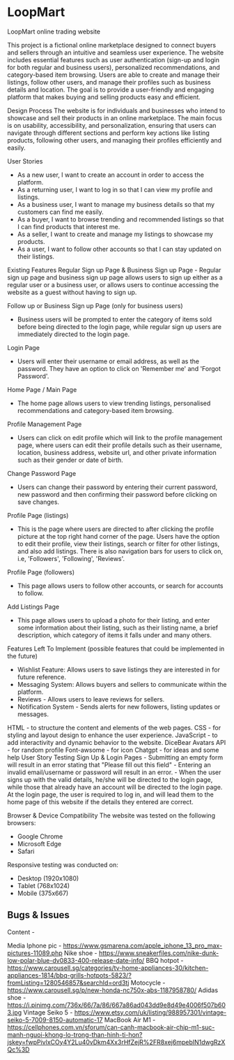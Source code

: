 # LoopMart
LoopMart online trading website

<Overview>
This project is a fictional online marketplace designed to connect buyers and sellers through an intuitive and seamless user experience. The website includes essential features such as user authentication (sign-up and login for both regular and business users), personalized recommendations, and category-based item browsing. Users are able to create and manage their listings, follow other users, and manage their profiles such as business details and location. The goal is to provide a user-friendly and engaging platform that makes buying and selling products easy and efficient.

Design Process
The website is for individuals and businesses who intend to showcase and sell their products in an online marketplace. The main focus is on usability, accessibility, and personalization, ensuring that users can navigate through different sections and perform key actions like listing products, following other users, and managing their profiles efficiently and easily.

User Stories 
- As a new user, I want to create an account in order to access the platform.
- As a returning user, I want to log in so that I can view my profile and listings.
- As a business user, I want to manage my business details so that my customers can find me easily.
- As a buyer, I want to browse trending and recommended listings so that I can find products that interest me.
- As a seller, I want to create and manage my listings to showcase my products.
- As a user, I want to follow other accounts so that I can stay updated on their listings.

<Features>
Existing Features
Regular Sign up Page & Business Sign up Page
- Regular sign up page and business sign up page allows users to sign up either as a regular user or a business user, or allows users to continue accessing the website as a guest without having to sign up. 

Follow up or Business Sign up Page (only for business users)
- Business users will be prompted to enter the category of items sold before being directed to the login page, while regular sign up users are immediately directed to the login page. 

Login Page 
- Users will enter their username or email address, as well as the password. They have an option to click on 'Remember me' and 'Forgot Password'. 

Home Page / Main Page
- The home page allows users to view trending listings, personalised recommendations and category-based item browsing. 

Profile Management Page
- Users can click on edit profile which will link to the profile management page, where users can edit their profile details such as their username, location, business address, website url, and other private information such as their gender or date of birth. 

Change Password Page
- Users can change their password by entering their current password, new password and then confirming their password before clicking on save changes. 

Profile Page (listings)
- This is the page where users are directed to after clicking the profile picture at the top right hand corner of the page. Users have the option to edit their profile, view their listings, search or filter for other listings, and also add listings. There is also navigation bars for users to click on, i.e, 'Followers', 'Following', 'Reviews'. 

Profile Page (followers)
- This page allows users to follow other accounts, or search for accounts to follow. 

Add Listings Page
- This page allows users to upload a photo for their listing, and enter some information about their listing, such as their listing name, a brief description, which category of items it falls under and many others. 

Features Left To Implement (possible features that could be implemented in the future)
- Wishlist Feature: Allows users to save listings they are interested in for future reference.
- Messaging System: Allows buyers and sellers to communicate within the platform.
- Reviews - Allows users to leave reviews for sellers.
- Notification System - Sends alerts for new followers, listing updates or messages.

<Technologies Used>
HTML - to structure the content and elements of the web pages.
CSS - for styling and layout design to enhance the user experience.
JavaScript - to add interactivity and dynamic behavior to the website.
DiceBear Avatars API - for random profile
Font-awsome - for icon

<Assistive AI>
Chatgpt - for ideas and some help

<Testing>
User Story Testing 
Sign Up & Login Pages
- Submitting an empty form will result in an error stating that "Please fill out this field"
- Entering an invalid email/username or password will result in an error. 
- When the user signs up with the valid details, he/she will be directed to the login page, while those that already have an account will be directed to the login page. At the login page, the user is required to log in, and will lead them to the home page of this website if the details they entered are correct.

Browser & Device Compatibility
The website was tested on the following browsers:
- Google Chrome 
- Microsoft Edge 
- Safari 

Responsive testing was conducted on:
- Desktop (1920x1080) 
- Tablet (768x1024) 
- Mobile (375x667) 

Bugs & Issues 
- 

<Credits>
Content
- 

Media 
Iphone pic - https://www.gsmarena.com/apple_iphone_13_pro_max-pictures-11089.php
Nike shoe - https://www.sneakerfiles.com/nike-dunk-low-polar-blue-dv0833-400-release-date-info/ 
BBQ hotpot - https://www.carousell.sg/categories/tv-home-appliances-30/kitchen-appliances-1814/bbq-grills-hotpots-5823/?fromListing=1280546857&searchId=ord3tj 
Motocycle - https://www.carousell.sg/p/new-honda-nc750x-abs-1187958780/ 
Adidas shoe - https://i.pinimg.com/736x/66/7a/86/667a86ad043dd9e8d49e4006f507b603.jpg
Vintage Seiko 5 - https://www.etsy.com/uk/listing/988957301/vintage-seiko-5-7009-8150-automatic-17 
MacBook Air M1 - https://cellphones.com.vn/sforum/can-canh-macbook-air-chip-m1-suc-manh-nguoi-khong-lo-trong-than-hinh-ti-hon?jskey=fwpPivlxCOy4Y2Lu40vDkm4Xx3rHfZejR%2FR8xej6mpebIN1dwgRzXQc%3D
